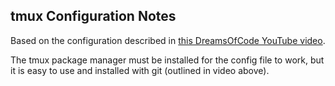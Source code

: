 ## tmux Configuration Notes
Based on the configuration described in [this DreamsOfCode YouTube video](https://www.youtube.com/watch?v=DzNmUNvnB04&t=426s).

The tmux package manager must be installed for the config file to work, but it is easy to use and installed with git (outlined in video above).
